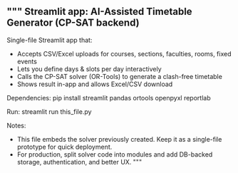 """
Streamlit app: AI-Assisted Timetable Generator (CP-SAT backend)
------------------------------------------------------------
Single-file Streamlit app that:
- Accepts CSV/Excel uploads for courses, sections, faculties, rooms, fixed events
- Lets you define days & slots per day interactively
- Calls the CP-SAT solver (OR-Tools) to generate a clash-free timetable
- Shows result in-app and allows Excel/CSV download


Dependencies:
pip install streamlit pandas ortools openpyxl reportlab


Run:
streamlit run this_file.py


Notes:
- This file embeds the solver previously created. Keep it as a single-file prototype for quick deployment.
- For production, split solver code into modules and add DB-backed storage, authentication, and better UX.
"""
